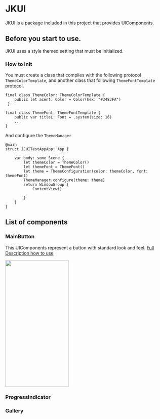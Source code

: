 # JKUI
JKUI is a package included in this project that provides UIComponents.

## Before you start to use.
JKUI uses a style themed setting that must be initialized.

### How to init

You must create a class that complies with the following protocol `ThemeColorTemplate`, and another class that following `ThemeFontTemplate` protocol.

```
final class ThemeColor: ThemeColorTemplate {
    public let acent: Color = Color(hex: "#3483FA")
 }

final class ThemeFont: ThemeFontTemplate {
    public var titleL: Font = .system(size: 16)
    ...
}
```

And configure the `ThemeManager`

```
@main
struct JJUITestAppApp: App {
    
    var body: some Scene {
        let themeColor = ThemeColor()
        let themeFont = ThemeFont()
        let theme = ThemeConfiguration(color: themeColor, font: themeFont)
        ThemeManager.configure(theme: theme)
        return WindowGroup {
            ContentView()
              
        }
    }
}
```


## List of components

### MainButton

This UIComponents represent a button with standard look and feel. [Full Description how to use](https://github.com/javff/JKUI/wiki/MainButton)

<img src="https://user-images.githubusercontent.com/18092648/147785806-84e09eff-954e-4134-98aa-bb7cc88b1865.png" width="200" height="400" />


### ProgressIndicator


### Gallery
